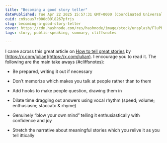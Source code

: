 ```yaml
---
title: "Becoming a good story teller"
datePublished: Tue Apr 22 2025 15:57:31 GMT+0000 (Coordinated Universal Time)
cuid: cm9sous7r000d09l8267pfrjs
slug: becoming-a-good-story-teller
cover: https://cdn.hashnode.com/res/hashnode/image/stock/unsplash/FluPNkHfCTs/upload/a31b9e312476b814e570d1a0365eca4f.jpeg
tags: story, public-speaking, summary, cliffsnotes

---
```


I came across this great article on [How to tell great stories](https://www.julian.com/blog/storytelling) by [https://x.com/julian](https://x.com/julian). I encourage you to read it. The following are the main take aways (#cliffsnotes):

* Be prepared, writing it out if necessary
    
* Don’t memorize which makes you talk at people rather than to them
    
* Add hooks to make people question, drawing them in
    
* Dilate time dragging out answers using vocal rhythm (speed; volume; enthusiasm; staccato & rhyme)
    
* Genuinely “blow your own mind” telling it enthusiastically with confidence and joy
    
* Stretch the narrative about meaningful stories which you relive it as you tell ittically
